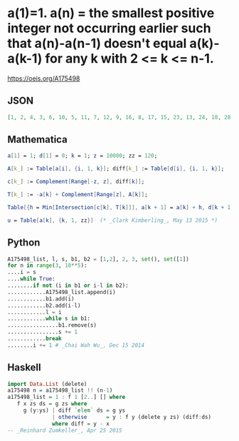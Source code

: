 # a\(1\)\=1\. a\(n\) \= the smallest positive integer not occurring earlier such that a\(n\)\-a\(n\-1\) doesn't equal a\(k\)\-a\(k\-1\) for any k with 2 <\= k <\= n\-1\.
https://oeis.org/A175498
## JSON
```JSON
[1, 2, 4, 3, 6, 10, 5, 11, 7, 12, 9, 16, 8, 17, 15, 23, 13, 24, 18, 28, 14, 26, 19, 32, 20, 34, 21, 36, 25, 41, 22, 39, 30, 48, 27, 46, 29, 49, 31, 52, 37, 59, 33, 56, 40, 64, 35, 60, 38, 65, 42, 68, 43, 71, 44, 73, 45, 75, 51, 82, 47, 79, 112, 50, 84, 53, 88, 54, 90, 57, 94, 55, 93, 61, 100, 58, 98, 62, 103, 63, 105, 67]
```
## Mathematica
```Mathematica
a[1] = 1; d[1] = 0; k = 1; z = 10000; zz = 120;
```
```Mathematica
A[k_] := Table[a[i], {i, 1, k}]; diff[k_] := Table[d[i], {i, 1, k}];
```
```Mathematica
c[k_] := Complement[Range[-z, z], diff[k]];
```
```Mathematica
T[k_] := -a[k] + Complement[Range[z], A[k]];
```
```Mathematica
Table[{h = Min[Intersection[c[k], T[k]]], a[k + 1] = a[k] + h, d[k + 1] = h, k = k + 1}, {i, 1, zz}];
```
```Mathematica
u = Table[a[k], {k, 1, zz}]  (* _Clark Kimberling_, May 13 2015 *)
```
## Python
```Python
A175498_list, l, s, b1, b2 = [1,2], 2, 3, set(), set([1])
for n in range(3, 10**5):
....i = s
....while True:
........if not (i in b1 or i-l in b2):
............A175498_list.append(i)
............b1.add(i)
............b2.add(i-l)
............l = i
............while s in b1:
................b1.remove(s)
................s += 1
............break
........i += 1 # _Chai Wah Wu_, Dec 15 2014
```
## Haskell
```Haskell
import Data.List (delete)
a175498 n = a175498_list !! (n-1)
a175498_list = 1 : f 1 [2..] [] where
   f x zs ds = g zs where
     g (y:ys) | diff `elem` ds = g ys
              | otherwise      = y : f y (delete y zs) (diff:ds)
              where diff = y - x
-- _Reinhard Zumkeller_, Apr 25 2015
```
